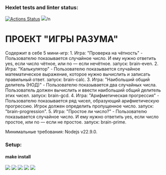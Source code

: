 ### Hexlet tests and linter status:
[![Actions Status](https://github.com/LAlex10/frontend-project-44/actions/workflows/hexlet-check.yml/badge.svg)](https://github.com/LAlex10/frontend-project-44/actions)
<a href="https://codeclimate.com/github/LAlex10/frontend-project-44/maintainability"><img src="https://api.codeclimate.com/v1/badges/efde465fe4dac99637c0/maintainability" /></a>/n
<h1>ПРОЕКТ "ИГРЫ РАЗУМА"</h1>
Содержит в себе 5 мини-игр:
1. Игра: "Проверка на чётность" - Пользователю показывается случайное число. И ему нужно ответить yes, если число чётное, или no — если нечётное.
запуск: brain-even.
2. Игра: "Калькулятор" - Пользователю показывается случайное математическое выражение, которое нужно вычислить и записать правильный ответ.
запуск: brain-calc.
3. Игра: "Наибольший общий делитель (НОД)" - Пользователю показывается два случайных числа. Пользователь должен вычислить и ввести наибольший общий делитель этих чисел. 
запуск: brain-gcd.
4. Игра: "Арифметическая прогрессия" - Пользователю показывается ряд чисел, образующий арифметическую прогрессию. Игрок должен определить пропущенное число.
запуск: "brain-progression".
5. Игра: "Простое ли число?" - Пользователю показывается случайное число. И ему нужно ответить yes, если число простое, или no — если не простое.
запуск: brain-prime.

Минимальные требования: Nodejs v22.9.0. <h3>Setup:</h3><h4>make install</h4> 

<a href="https://asciinema.org/a/nxdJy8aI9NHoRPTdYbg9kMIDb" target="_blank"><img src="https://asciinema.org/a/nxdJy8aI9NHoRPTdYbg9kMIDb.svg" /></a>
<a href="https://asciinema.org/a/vjiaWxEhfTnpmGEruIv5n4TuU" target="_blank"><img src="https://asciinema.org/a/vjiaWxEhfTnpmGEruIv5n4TuU.svg" /></a>
<a href="https://asciinema.org/a/djRrTFSgB6XFuMQTlLJhFJVxb" target="_blank"><img src="https://asciinema.org/a/djRrTFSgB6XFuMQTlLJhFJVxb.svg" /></a>
<a href="https://asciinema.org/a/cSCVKptoXK5u9zhJcw1sQq6XV" target="_blank"><img src="https://asciinema.org/a/cSCVKptoXK5u9zhJcw1sQq6XV.svg" /></a>
<a href="https://asciinema.org/a/9EG0vT3FJhAZcXHr3lOQvpJjg" target="_blank"><img src="https://asciinema.org/a/9EG0vT3FJhAZcXHr3lOQvpJjg.svg" /></a>
